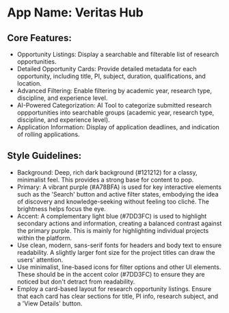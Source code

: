 # **App Name**: Veritas Hub

## Core Features:

- Opportunity Listings: Display a searchable and filterable list of research opportunities.
- Detailed Opportunity Cards: Provide detailed metadata for each opportunity, including title, PI, subject, duration, qualifications, and location.
- Advanced Filtering: Enable filtering by academic year, research type, discipline, and experience level.
- AI-Powered Categorization: AI Tool to categorize submitted research oppportunities into searchable groups (academic year, research type, discipline, and experience level).
- Application Information: Display of application deadlines, and indication of rolling applications.

## Style Guidelines:

- Background: Deep, rich dark background (#121212) for a classy, minimalist feel. This provides a strong base for content to pop.
- Primary: A vibrant purple (#A78BFA) is used for key interactive elements such as the 'Search' button and active filter states, embodying the idea of discovery and knowledge-seeking without feeling too cliché. The brightness helps focus the eye.
- Accent: A complementary light blue (#7DD3FC) is used to highlight secondary actions and information, creating a balanced contrast against the primary purple. This is mainly for highlighting individual projects within the platform.
- Use clean, modern, sans-serif fonts for headers and body text to ensure readability. A slightly larger font size for the project titles can draw the users' attention.
- Use minimalist, line-based icons for filter options and other UI elements. These should be in the accent color (#7DD3FC) to ensure they are noticed but don't detract from readability.
- Employ a card-based layout for research opportunity listings. Ensure that each card has clear sections for title, PI info, research subject, and a 'View Details' button.